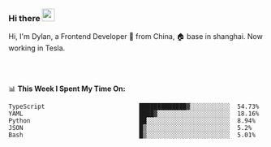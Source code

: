 ### Hi there <img src="https://media.giphy.com/media/hvRJCLFzcasrR4ia7z/giphy.gif" width="25px">

<!-- ![visitors](https://visitor-badge.glitch.me/badge?page_id=dislfyer.dislfyer) -->

Hi, I'm Dylan, a Frontend Developer 🚀 from China, 🏠 base in shanghai. Now working in Tesla.

<br/>
<br/>

📊 **This Week I Spent My Time On:**


<!--START_SECTION:waka-->

```text
TypeScript                          █████████████▓░░░░░░░░░░░  54.73%
YAML                                ████▓░░░░░░░░░░░░░░░░░░░░  18.16%
Python                              ██░░░░░░░░░░░░░░░░░░░░░░░  8.94%
JSON                                █▒░░░░░░░░░░░░░░░░░░░░░░░  5.2%
Bash                                █▒░░░░░░░░░░░░░░░░░░░░░░░  5.01%
```

<!--END_SECTION:waka-->

<!--
**About Me:**
 -->
